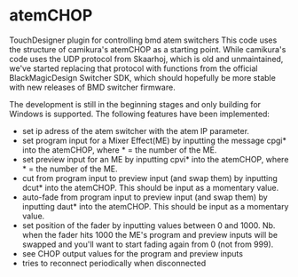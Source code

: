# atemCHOP
TouchDesigner plugin for controlling bmd atem switchers
This code uses the structure of camikura's atemCHOP as a starting point. While camikura's code uses the UDP protocol from Skaarhoj, which is old and unmaintained, we've started replacing that protocol with functions from the official BlackMagicDesign Switcher SDK, which should hopefully be more stable with new releases of BMD switcher firmware.

The development is still in the beginning stages and only building for Windows is supported. The following features have been implemented:

- set ip adress of the atem switcher with the atem IP parameter.
- set program input for a Mixer Effect(ME) by inputting the message cpgi* into the atemCHOP, where * = the number of the ME.
- set preview input for an ME by inputting cpvi* into the atemCHOP, where * = the number of the ME.
- cut from program input to preview input (and swap them) by inputting dcut* into the atemCHOP. This should be input as a momentary value.
- auto-fade from program input to preview input (and swap them) by inputting daut* into the atemCHOP. This should be input as a momentary value.
- set position of the fader by inputting values between 0 and 1000. Nb. when the fader hits 1000 the ME's program and preview inputs will be swapped and you'll want to start fading again from 0 (not from 999).
- see CHOP output values for the program and preview inputs
- tries to reconnect periodically when disconnected
